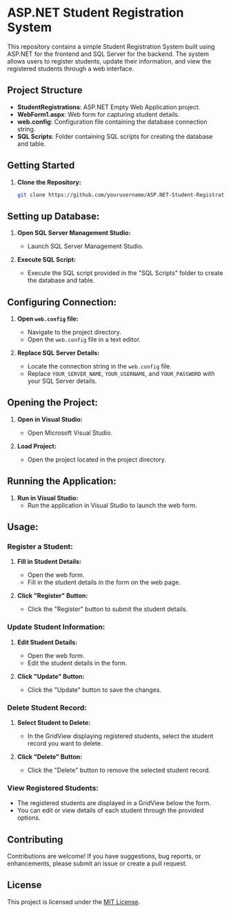 # ASP.NET Student Registration System

This repository contains a simple Student Registration System built using ASP.NET for the frontend and SQL Server for the backend. The system allows users to register students, update their information, and view the registered students through a web interface.

## Project Structure

- **StudentRegistrations**: ASP.NET Empty Web Application project.
- **WebForm1.aspx**: Web form for capturing student details.
- **web.config**: Configuration file containing the database connection string.
- **SQL Scripts**: Folder containing SQL scripts for creating the database and table.

## Getting Started

1. **Clone the Repository:**
   ```bash
   git clone https://github.com/yourusername/ASP.NET-Student-Registration.git

## Setting up Database:

1. **Open SQL Server Management Studio:**
   - Launch SQL Server Management Studio.

2. **Execute SQL Script:**
   - Execute the SQL script provided in the "SQL Scripts" folder to create the database and table.

## Configuring Connection:

1. **Open `web.config` file:**
   - Navigate to the project directory.
   - Open the `web.config` file in a text editor.

2. **Replace SQL Server Details:**
   - Locate the connection string in the `web.config` file.
   - Replace `YOUR_SERVER_NAME`, `YOUR_USERNAME`, and `YOUR_PASSWORD` with your SQL Server details.

## Opening the Project:

1. **Open in Visual Studio:**
   - Open Microsoft Visual Studio.

2. **Load Project:**
   - Open the project located in the project directory.

## Running the Application:

1. **Run in Visual Studio:**
   - Run the application in Visual Studio to launch the web form.

## Usage:

### Register a Student:

1. **Fill in Student Details:**
   - Open the web form.
   - Fill in the student details in the form on the web page.

2. **Click "Register" Button:**
   - Click the "Register" button to submit the student details.

### Update Student Information:

1. **Edit Student Details:**
   - Open the web form.
   - Edit the student details in the form.

2. **Click "Update" Button:**
   - Click the "Update" button to save the changes.
  
### Delete Student Record:

1. **Select Student to Delete:**
   - In the GridView displaying registered students, select the student record you want to delete.

2. **Click "Delete" Button:**
   - Click the "Delete" button to remove the selected student record.


### View Registered Students:

- The registered students are displayed in a GridView below the form.
- You can edit or view details of each student through the provided options.

## Contributing

Contributions are welcome! If you have suggestions, bug reports, or enhancements, please submit an issue or create a pull request.

## License

This project is licensed under the [MIT License](LICENSE).
